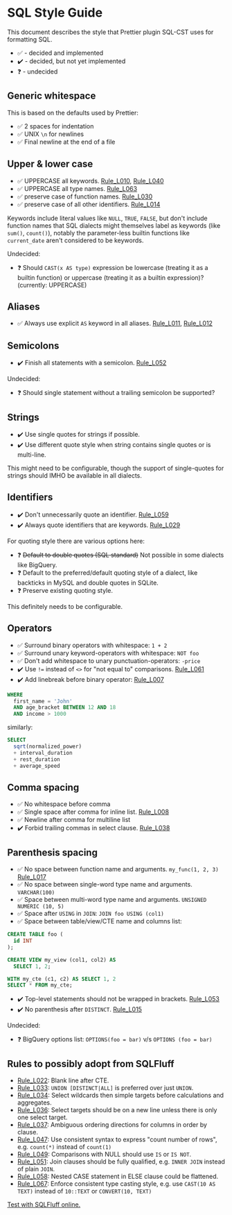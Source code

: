 # SQL Style Guide

This document describes the style that Prettier plugin SQL-CST uses for formatting SQL.

- :white_check_mark: - decided and implemented
- :heavy_check_mark: - decided, but not yet implemented
- :question: - undecided

## Generic whitespace

This is based on the defaults used by Prettier:

- :white_check_mark: 2 spaces for indentation
- :white_check_mark: UNIX `\n` for newlines
- :white_check_mark: Final newline at the end of a file

## Upper & lower case

- :white_check_mark: UPPERCASE all keywords. [Rule_L010][], [Rule_L040][]
- :white_check_mark: UPPERCASE all type names. [Rule_L063][]
- :white_check_mark: preserve case of function names. [Rule_L030][]
- :white_check_mark: preserve case of all other identifiers. [Rule_L014][]

Keywords include literal values like `NULL`, `TRUE`, `FALSE`,
but don't include function names that SQL dialects might themselves label as keywords (like `sum()`, `count()`),
notably the parameter-less builtin functions like `current_date` aren't considered to be keywords.

Undecided:

- :question: Should `CAST(x AS type)` expression be lowercase (treating it as a builtin function)
  or uppercase (treating it as a builtin expression)? (currently: UPPERCASE)

## Aliases

- :white_check_mark: Always use explicit `AS` keyword in all aliases. [Rule_L011][], [Rule_L012][]

## Semicolons

- :heavy_check_mark: Finish all statements with a semicolon. [Rule_L052][]

Undecided:

- :question: Should single statement without a trailing semicolon be supported?

## Strings

- :heavy_check_mark: Use single quotes for strings if possible.
- :heavy_check_mark: Use different quote style when string contains single quotes or is multi-line.

This might need to be configurable,
though the support of single-quotes for strings should IMHO be available in all dialects.

## Identifiers

- :heavy_check_mark: Don't unnecessarily quote an identifier. [Rule_L059][]
- :heavy_check_mark: Always quote identifiers that are keywords. [Rule_L029][]

For quoting style there are various options here:

- :question: <del>Default to double quotes (SQL standard)</del>
  Not possible in some dialects like BigQuery.
- :question: Default to the preferred/default quoting style of a dialect,
  like backticks in MySQL and double quotes in SQLite.
- :question: Preserve existing quoting style.

This definitely needs to be configurable.

## Operators

- :white_check_mark: Surround binary operators with whitespace: `1 + 2`
- :white_check_mark: Surround unary keyword-operators with whitespace: `NOT foo`
- :white_check_mark: Don't add whitespace to unary punctuation-operators: `-price`
- :heavy_check_mark: Use `!=` instead of `<>` for "not equal to" comparisons. [Rule_L061][]
- :heavy_check_mark: Add linebreak before binary operator: [Rule_L007][]

```sql
WHERE
  first_name = 'John'
  AND age_bracket BETWEEN 12 AND 18
  AND income > 1000
```

similarly:

```sql
SELECT
  sqrt(normalized_power)
  + interval_duration
  + rest_duration
  + average_speed
```

## Comma spacing

- :white_check_mark: No whitespace before comma
- :white_check_mark: Single space after comma for inline list. [Rule_L008][]
- :white_check_mark: Newline after comma for multiline list
- :heavy_check_mark: Forbid trailing commas in select clause. [Rule_L038][]

## Parenthesis spacing

- :white_check_mark: No space between function name and arguments. `my_func(1, 2, 3)` [Rule_L017][]
- :white_check_mark: No space between single-word type name and arguments. `VARCHAR(100)`
- :white_check_mark: Space between multi-word type name and arguments. `UNSIGNED NUMERIC (10, 5)`
- :white_check_mark: Space after `USING` in `JOIN`: `JOIN foo USING (col1)`
- :white_check_mark: Space between table/view/CTE name and columns list:

```sql
CREATE TABLE foo (
  id INT
);

CREATE VIEW my_view (col1, col2) AS
  SELECT 1, 2;

WITH my_cte (c1, c2) AS SELECT 1, 2
SELECT * FROM my_cte;
```

- :heavy_check_mark: Top-level statements should not be wrapped in brackets. [Rule_L053][]
- :heavy_check_mark: No parenthesis after `DISTINCT`. [Rule_L015][]

Undecided:

- :question: BigQuery options list: `OPTIONS(foo = bar)` v/s `OPTIONS (foo = bar)`

## Rules to possibly adopt from SQLFluff

- [Rule_L022][]: Blank line after CTE.
- [Rule_L033][]: `UNION [DISTINCT|ALL]` is preferred over just `UNION`.
- [Rule_L034][]: Select wildcards then simple targets before calculations and aggregates.
- [Rule_L036][]: Select targets should be on a new line unless there is only one select target.
- [Rule_L037][]: Ambiguous ordering directions for columns in order by clause.
- [Rule_L047][]: Use consistent syntax to express "count number of rows", e.g. `count(*)` instead of `count(1)`
- [Rule_L049][]: Comparisons with NULL should use `IS` or `IS NOT`.
- [Rule_L051][]: Join clauses should be fully qualified, e.g. `INNER JOIN` instead of plain `JOIN`.
- [Rule_L058][]: Nested CASE statement in ELSE clause could be flattened.
- [Rule_L067][]: Enforce consistent type casting style, e.g. use `CAST(10 AS TEXT)` instead of `10::TEXT` or `CONVERT(10, TEXT)`

[Test with SQLFluff online.](https://online.sqlfluff.com/)

[Rule_L007]: https://docs.sqlfluff.com/en/stable/rules.html#sqlfluff.rules.Rule_L007
[Rule_L008]: https://docs.sqlfluff.com/en/stable/rules.html#sqlfluff.rules.Rule_L008
[Rule_L010]: https://docs.sqlfluff.com/en/stable/rules.html#sqlfluff.rules.Rule_L010
[Rule_L011]: https://docs.sqlfluff.com/en/stable/rules.html#sqlfluff.rules.Rule_L011
[Rule_L012]: https://docs.sqlfluff.com/en/stable/rules.html#sqlfluff.rules.Rule_L012
[Rule_L014]: https://docs.sqlfluff.com/en/stable/rules.html#sqlfluff.rules.Rule_L014
[Rule_L015]: https://docs.sqlfluff.com/en/stable/rules.html#sqlfluff.rules.Rule_L015
[Rule_L017]: https://docs.sqlfluff.com/en/stable/rules.html#sqlfluff.rules.Rule_L017
[Rule_L022]: https://docs.sqlfluff.com/en/stable/rules.html#sqlfluff.rules.Rule_L022
[Rule_L029]: https://docs.sqlfluff.com/en/stable/rules.html#sqlfluff.rules.Rule_L029
[Rule_L030]: https://docs.sqlfluff.com/en/stable/rules.html#sqlfluff.rules.Rule_L030
[Rule_L033]: https://docs.sqlfluff.com/en/stable/rules.html#sqlfluff.rules.Rule_L033
[Rule_L034]: https://docs.sqlfluff.com/en/stable/rules.html#sqlfluff.rules.Rule_L034
[Rule_L036]: https://docs.sqlfluff.com/en/stable/rules.html#sqlfluff.rules.Rule_L036
[Rule_L037]: https://docs.sqlfluff.com/en/stable/rules.html#sqlfluff.rules.Rule_L037
[Rule_L038]: https://docs.sqlfluff.com/en/stable/rules.html#sqlfluff.rules.Rule_L038
[Rule_L040]: https://docs.sqlfluff.com/en/stable/rules.html#sqlfluff.rules.Rule_L040
[Rule_L047]: https://docs.sqlfluff.com/en/stable/rules.html#sqlfluff.rules.Rule_L047
[Rule_L049]: https://docs.sqlfluff.com/en/stable/rules.html#sqlfluff.rules.Rule_L049
[Rule_L051]: https://docs.sqlfluff.com/en/stable/rules.html#sqlfluff.rules.Rule_L051
[Rule_L052]: https://docs.sqlfluff.com/en/stable/rules.html#sqlfluff.rules.Rule_L052
[Rule_L053]: https://docs.sqlfluff.com/en/stable/rules.html#sqlfluff.rules.Rule_L053
[Rule_L058]: https://docs.sqlfluff.com/en/stable/rules.html#sqlfluff.rules.Rule_L058
[Rule_L059]: https://docs.sqlfluff.com/en/stable/rules.html#sqlfluff.rules.Rule_L059
[Rule_L061]: https://docs.sqlfluff.com/en/stable/rules.html#sqlfluff.rules.Rule_L061
[Rule_L063]: https://docs.sqlfluff.com/en/stable/rules.html#sqlfluff.rules.Rule_L063
[Rule_L067]: https://docs.sqlfluff.com/en/stable/rules.html#sqlfluff.rules.Rule_L067
